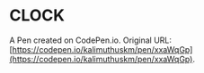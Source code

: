 # CLOCK

A Pen created on CodePen.io. Original URL: [https://codepen.io/kalimuthuskm/pen/xxaWqGp](https://codepen.io/kalimuthuskm/pen/xxaWqGp).

